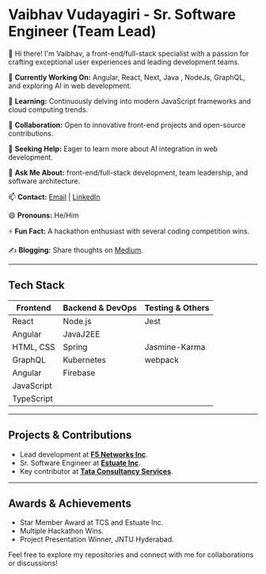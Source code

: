# Vaibhav Vudayagiri - Sr. Software Engineer (Team Lead)

👋 Hi there! I'm Vaibhav, a front-end/full-stack specialist with a passion for crafting exceptional user experiences and leading development teams.

🔭 **Currently Working On:** Angular,  React, Next,  Java , NodeJs, GraphQL, and exploring AI in web development.

🌱 **Learning:** Continuously delving into modern JavaScript frameworks and cloud computing trends.

👯 **Collaboration:** Open to innovative front-end projects and open-source contributions.

🤔 **Seeking Help:** Eager to learn more about AI integration in web development.

💬 **Ask Me About:** front-end/full-stack development, team leadership, and software architecture.

📫 **Contact:** [Email](mailto:vaibhav.vudayagiri@gmail.com) | [LinkedIn](https://www.linkedin.com/in/vaibhavvudayagiri/)

😄 **Pronouns:** He/Him

⚡ **Fun Fact:** A hackathon enthusiast with several coding competition wins.

✍️ **Blogging:** Share thoughts on [Medium](https://medium.com/@vaibhav.vudayagiri).

---

## Tech Stack

| Frontend      | Backend & DevOps | Testing & Others   |
|---------------|------------------|--------------------|
| React         | Node.js          | Jest               |
| Angular       | JavaJ2EE         |
| HTML, CSS     | Spring           | Jasmine-Karma
| GraphQL       | Kubernetes       | webpack            |
| Angular       | Firebase         |                    |
| JavaScript    |                  |                    |
| TypeScript    |                  |                    |

---

## Projects & Contributions

- Lead development at **[F5 Networks Inc](https://f5.com/)**.
- Sr. Software Engineer at **[Estuate Inc](https://www.estuate.com/)**.
- Key contributor at **[Tata Consultancy Services](https://www.tcs.com/)**.

---

## Awards & Achievements

- Star Member Award at TCS and Estuate Inc.
- Multiple Hackathon Wins.
- Project Presentation Winner, JNTU Hyderabad.

Feel free to explore my repositories and connect with me for collaborations or discussions!
